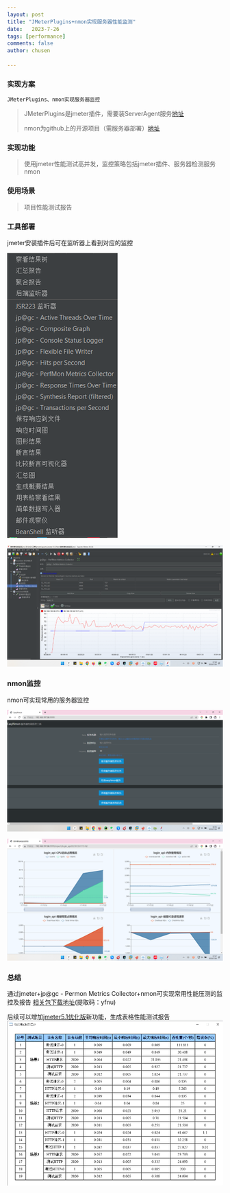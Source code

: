 ```yaml
---
layout: post
title: "JMeterPlugins+nmon实现服务器性能监测"
date:   2023-7-26
tags: [performance]
comments: false
author: chusen

---
```


<!-- more -->

### 实现方案

```python
JMeterPlugins、nmon实现服务器监控
```

> JMeterPlugins是jmeter插件，需要装ServerAgent服务[地址](https://blog.csdn.net/weixin_46579262/article/details/124167504)
>
> nmon为github上的开源项目（需服务器部署）[地址](https://gitee.com/goodhal/ezNmon-Manager)



### 实现功能

> 使用jmeter性能测试高并发，监控策略包括jmeter插件、服务器检测服务nmon



### 使用场景

> 项目性能测试报告



### 工具部署

jmeter安装插件后可在监听器上看到对应的监控

![image-20230619200209437](https://github.com/IsChusen/Csen.github.io/raw/master/images/2023-7-26-jmeter%2Bnmon/jmeter1.png)

![image-20230726172105799](https://github.com/IsChusen/Csen.github.io/raw/master/images/2023-7-26-jmeter%2Bnmon/jmeter2.png)



### nmon监控

nmon可实现常用的服务器监控

![image-20230726172126466](https://github.com/IsChusen/Csen.github.io/raw/master/images/2023-7-26-jmeter%2Bnmon/nmon1.png)

![image-20230726172131482](https://github.com/IsChusen/Csen.github.io/raw/master/images/2023-7-26-jmeter%2Bnmon/nmon2.png)



### 总结

通过jmeter+jp@gc - Permon Metrics Collector+nmon可实现常用性能压测的监控及报告 [相关包下载地址](https://pan.baidu.com/s/1Z53Gw3pJESWq1_ZCIbUO_g)(提取码：yfnu)

后续可以增加[jmeter5.1优化版](http://mzky.cc/post/75.html)新功能，生成表格性能测试报告![img](https://github.com/IsChusen/Csen.github.io/raw/master/images/2023-7-26-jmeter%2Bnmon/jmeter3.webp)

